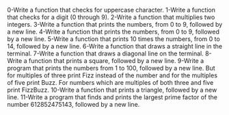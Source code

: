 0-Write a function that checks for uppercase character.
1-Write a function that checks for a digit (0 through 9).
2-Write a function that multiplies two integers.
3-Write a function that prints the numbers, from 0 to 9, followed by a new line.
4-Write a function that prints the numbers, from 0 to 9, followed by a new line.
5-Write a function that prints 10 times the numbers, from 0 to 14, followed by a new line.
6-Write a function that draws a straight line in the terminal.
7-Write a function that draws a diagonal line on the terminal.
8-Write a function that prints a square, followed by a new line.
9-Write a program that prints the numbers from 1 to 100, followed by a new line. But for multiples of three print Fizz instead of the number and for the multiples of five print Buzz. For numbers which are multiples of both three and five print FizzBuzz.
10-Write a function that prints a triangle, followed by a new line.
11-Write a program that finds and prints the largest prime factor of the number 612852475143, followed by a new line.
